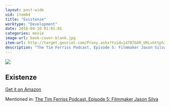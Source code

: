 ```yaml
---
layout: post-wide
uid: item64
title: "Existenze"
worktype: "Development"
date: 2016-04-10 01:01:01
categories: movie
image-url: book-cover-blank.jpg
item-url: http://target.georiot.com/Proxy.ashx?tsid=14707&GR_URL=http%3A%2F%2Fwww.amazon.com%2FeXistenZ-Jude-Law%2Fdp%2FB004SUDQ72%2F
description: "The Tim Ferriss Podcast, Episode 5: Filmmaker Jason Silva"
---
```

<a href="http://target.georiot.com/Proxy.ashx?tsid=14707&GR_URL=http%3A%2F%2Fwww.amazon.com%2FeXistenZ-Jude-Law%2Fdp%2FB004SUDQ72%2F" target="blank"><img src="../../../../img/thumbs/book-cover-blank.jpg" class="prod-img"></a>
<h2>Existenze</h2>
<p><a href="http://target.georiot.com/Proxy.ashx?tsid=14707&GR_URL=http%3A%2F%2Fwww.amazon.com%2FeXistenZ-Jude-Law%2Fdp%2FB004SUDQ72%2F" target="blank">Get it on Amazon</a><p>
<p>Mentioned in: <a href="http://fourhourworkweek.com/2014/05/14/jason-silva-brain-games/" target="blank">The Tim Ferriss Podcast, Episode 5: Filmmaker Jason Silva</a></p>
